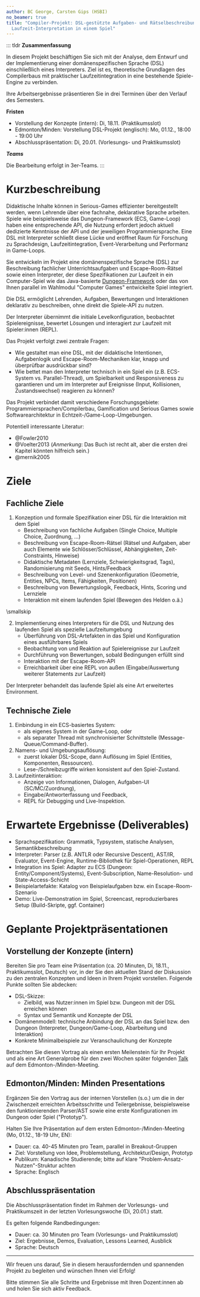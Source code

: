 ```yaml
---
author: BC George, Carsten Gips (HSBI)
no_beamer: true
title: "Compiler-Projekt: DSL-gestützte Aufgaben- und Rätselbeschreibung mit
  Laufzeit-Interpretation in einem Spiel"
---
```


::: tldr
**Zusammenfassung**

In diesem Projekt beschäftigen Sie sich mit der Analyse, dem Entwurf und der
Implementierung einer domänenspezifischen Sprache (DSL) einschließlich eines
Interpreters. Ziel ist es, theoretische Grundlagen des Compilerbaus mit praktischer
Laufzeitintegration in eine bestehende Spiele-Engine zu verbinden.

Ihre Arbeitsergebnisse präsentieren Sie in drei Terminen über den Verlauf des
Semesters.

**Fristen**

-   Vorstellung der Konzepte (intern): Di, 18.11. (Praktikumsslot)
-   Edmonton/Minden: Vorstellung DSL-Projekt (englisch): Mo, 01.12., 18:00 - 19:00
    Uhr
-   Abschlusspräsentation: Di, 20.01. (Vorlesungs- und Praktikumsslot)

***Teams***

Die Bearbeitung erfolgt in 3er-Teams.
:::

# Kurzbeschreibung

Didaktische Inhalte können in Serious-Games effizienter bereitgestellt werden, wenn
Lehrende über eine fachnahe, deklarative Sprache arbeiten. Spiele wie beispielsweise
das Dungeon-Framework (ECS, Game-Loop) haben eine entsprechende API, die Nutzung
erfordert jedoch aktuell dedizierte Kenntnisse der API und der jeweiligen
Programmiersprache. Eine DSL mit Interpreter schließt diese Lücke und eröffnet Raum
für Forschung zu Sprachdesign, Laufzeitintegration, Event-Verarbeitung und
Performanz in Game-Loops.

Sie entwickeln im Projekt eine domänenspezifische Sprache (DSL) zur Beschreibung
fachlicher Unterrichtsaufgaben und Escape-Room-Rätsel sowie einen Interpreter, der
diese Spezifikationen zur Laufzeit in ein Computer-Spiel wie das Java-basierte
[Dungeon-Framework](https://github.com/Dungeon-CampusMinden/Dungeon) oder das von
Ihnen parallel im Wahlmodul "Computer Games" entwickelte Spiel integriert.

Die DSL ermöglicht Lehrenden, Aufgaben, Bewertungen und Interaktionen deklarativ zu
beschreiben, ohne direkt die Spiele-API zu nutzen.

Der Interpreter übernimmt die initiale Levelkonfiguration, beobachtet
Spielereignisse, bewertet Lösungen und interagiert zur Laufzeit mit Spieler:innen
(REPL).

Das Projekt verfolgt zwei zentrale Fragen:

-   Wie gestaltet man eine DSL, mit der didaktische Intentionen, Aufgabenlogik und
    Escape-Room-Mechaniken klar, knapp und überprüfbar ausdrückbar sind?
-   Wie bettet man den Interpreter technisch in ein Spiel ein (z.B. ECS-System
    vs. Parallel-Thread), um Spielbarkeit und Responsiveness zu garantieren und um
    im Interpreter auf Ereignisse (Input, Kollisionen, Zustandswechsel) reagieren zu
    können?

Das Projekt verbindet damit verschiedene Forschungsgebiete:
Programmiersprachen/Compilerbau, Gamification und Serious Games sowie
Softwarearchitektur in Echtzeit-/Game-Loop-Umgebungen.

Potentiell interessante Literatur:

-   @Fowler2010
-   @Voelter2013 (*Anmerkung*: Das Buch ist recht alt, aber die ersten drei Kapitel
    könnten hilfreich sein.)
-   @mernik2005

# Ziele

## Fachliche Ziele

1.  Konzeption und formale Spezifikation einer DSL für die Interaktion mit dem Spiel
    -   Beschreibung von fachliche Aufgaben (Single Choice, Multiple Choice,
        Zuordnung, ...)
    -   Beschreibung von Escape-Room-Rätsel (Rätsel und Aufgaben, aber auch Elemente
        wie Schlösser/Schlüssel, Abhängigkeiten, Zeit-Constraints, Hinweise)
    -   Didaktische Metadaten (Lernziele, Schwierigkeitsgrad, Tags), Randomisierung
        mit Seeds, Hints/Feedback
    -   Beschreibung von Level- und Szenenkonfiguration (Geometrie, Entities, NPCs,
        Items, Fähigkeiten, Positionen)
    -   Beschreibung von Bewertungslogik, Feedback, Hints, Scoring und Lernziele
    -   Interaktion mit einem laufenden Spiel (Bewegen des Helden o.ä.)

\smallskip

2.  Implementierung eines Interpreters für die DSL und Nutzung des laufenden Spiel
    als spezielle Laufzeitumgebung
    -   Überführung von DSL-Artefakten in das Spiel und Konfiguration eines
        ausführbares Spiels
    -   Beobachtung von und Reaktion auf Spielereignisse zur Laufzeit
    -   Durchführung von Bewertungen, sobald Bedingungen erfüllt sind
    -   Interaktion mit der Escape-Room-API
    -   Erreichbarkeit über eine REPL von außen (Eingabe/Auswertung weiterer
        Statements zur Laufzeit)

Der Interpreter behandelt das laufende Spiel als eine Art erweitertes Environment.

## Technische Ziele

1.  Einbindung in ein ECS-basiertes System:
    -   als eigenes System in der Game-Loop, oder
    -   als separater Thread mit synchronisierter Schnittstelle
        (Message-Queue/Command-Buffer).
2.  Namens- und Umgebungsauflösung:
    -   zuerst lokaler DSL-Scope, dann Auflösung im Spiel (Entities, Komponenten,
        Ressourcen).
    -   Lese-/Schreibzugriffe wirken konsistent auf den Spiel-Zustand.
3.  Laufzeitinteraktion:
    -   Anzeige von Informationen, Dialogen, Aufgaben-UI (SC/MC/Zuordnung),
    -   Eingabe/Antworterfassung und Feedback,
    -   REPL für Debugging und Live-Inspektion.

# Erwartete Ergebnisse (Deliverables)

-   Sprachspezifikation: Grammatik, Typsystem, statische Analysen,
    Semantikbeschreibung
-   Interpreter: Parser (z.B. ANTLR oder Recursive Descent), AST/IR, Evaluator,
    Event-Engine, Runtime-Bibliothek für Spiel-Operationen, REPL
-   Integration ins Spiel: Adapter zu ECS (Dungeon: Entity/Component/Systems),
    Event-Subscription, Name-Resolution- und State-Access-Schicht
-   Beispielartefakte: Katalog von Beispielaufgaben bzw. ein Escape-Room-Szenario
-   Demo: Live-Demonstration im Spiel, Screencast, reproduzierbares Setup
    (Build-Skripte, ggf. Container)

# Geplante Projektpräsentationen

## Vorstellung der Konzepte (intern)

Bereiten Sie pro Team eine Präsentation (ca. 20 Minuten, Di, 18.11., Praktikumsslot,
Deutsch) vor, in der Sie den aktuellen Stand der Diskussion zu den zentralen
Konzepten und Ideen in Ihrem Projekt vorstellen. Folgende Punkte sollten Sie
abdecken:

-   DSL-Skizze:
    -   Zielbild, was Nutzer:innen im Spiel bzw. Dungeon mit der DSL erreichen
        können
    -   Syntax und Semantik und Konzepte der DSL
-   Domänenmodell: technische Anbindung der DSL an das Spiel bzw. den Dungeon
    (Interpreter, Dungeon/Game-Loop, Abarbeitung und Interaktion)
-   Konkrete Minimalbeispiele zur Veranschaulichung der Konzepte

Betrachten Sie diesen Vortrag als einen ersten Meilenstein für Ihr Projekt und als
eine Art Generalprobe für den zwei Wochen später folgenden [Talk](talk.md) auf dem
Edmonton-/Minden-Meeting.

## Edmonton/Minden: Minden Presentations

Ergänzen Sie den Vortrag aus der internen Vorstellen (s.o.) um die in der
Zwischenzeit erreichten Arbeitsschritte und Teilergebnisse, beispielsweise den
funktionierenden Parser/AST sowie eine erste Konfigurationen im Dungeon oder Spiel
("Prototyp").

Halten Sie Ihre Präsentation auf dem ersten Edmonton-/Minden-Meeting (Mo, 01.12.,
18-19 Uhr, EN):

-   Dauer: ca. 40-45 Minuten pro Team, parallel in Breakout-Gruppen
-   Ziel: Vorstellung von Idee, Problemstellung, Architektur/Design, Prototyp
-   Publikum: Kanadische Studierende; bitte auf klare
    "Problem-Ansatz-Nutzen"-Struktur achten
-   Sprache: Englisch

## Abschlusspräsentation

Die Abschlusspräsentation findet im Rahmen der Vorlesungs- und Praktikumszeit in der
letzten Vorlesungswoche (Di, 20.01.) statt.

Es gelten folgende Randbedingungen:

-   Dauer: ca. 30 Minuten pro Team (Vorlesungs- und Praktikumsslot)
-   Ziel: Ergebnisse, Demos, Evaluation, Lessons Learned, Ausblick
-   Sprache: Deutsch

------------------------------------------------------------------------------------

Wir freuen uns darauf, Sie in diesem herausfordernden und spannenden Projekt zu
begleiten und wünschen Ihnen viel Erfolg!

Bitte stimmen Sie alle Schritte und Ergebnisse mit Ihren Dozent:innen ab und holen
Sie sich aktiv Feedback.
